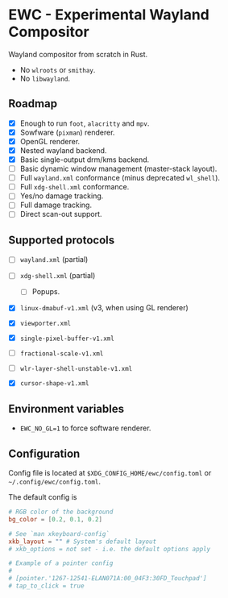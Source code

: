 # EWC - Experimental Wayland Compositor

Wayland compositor from scratch in Rust.

- No `wlroots` or `smithay`.
- No `libwayland`.

## Roadmap

- [x] Enough to run `foot`, `alacritty` and `mpv`.
- [x] Sowfware (`pixman`) renderer.
- [x] OpenGL renderer.
- [x] Nested wayland backend.
- [x] Basic single-output drm/kms backend.
- [ ] Basic dynamic window management (master-stack layout).
- [ ] Full `wayland.xml` conformance (minus deprecated `wl_shell`).
- [ ] Full `xdg-shell.xml` conformance.
- [ ] Yes/no damage tracking.
- [ ] Full damage tracking.
- [ ] Direct scan-out support.

## Supported protocols

- [ ] `wayland.xml` (partial)
- [ ] `xdg-shell.xml` (partial)
    - [ ] Popups.
- [x] `linux-dmabuf-v1.xml` (v3, when using GL renderer)
- [x] `viewporter.xml`
- [x] `single-pixel-buffer-v1.xml`
- [ ] `fractional-scale-v1.xml`
- [ ] `wlr-layer-shell-unstable-v1.xml`
- [x] `cursor-shape-v1.xml`


## Environment variables

- `EWC_NO_GL=1` to force software renderer.

## Configuration

Config file is located at `$XDG_CONFIG_HOME/ewc/config.toml` or `~/.config/ewc/config.toml`.

The default config is

```toml
# RGB color of the background
bg_color = [0.2, 0.1, 0.2]

# See `man xkeyboard-config`
xkb_layout = "" # System's default layout
# xkb_options = not set - i.e. the default options apply

# Example of a pointer config
#
# [pointer.'1267-12541-ELAN071A:00_04F3:30FD_Touchpad']
# tap_to_click = true
```
